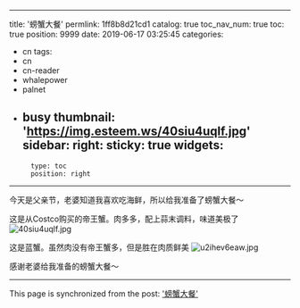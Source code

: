 
---
title: '螃蟹大餐'
permlink: 1ff8b8d21cd1
catalog: true
toc_nav_num: true
toc: true
position: 9999
date: 2019-06-17 03:25:45
categories:
- cn
tags:
- cn
- cn-reader
- whalepower
- palnet
- busy
thumbnail: 'https://img.esteem.ws/40siu4uqlf.jpg'
sidebar:
    right:
        sticky: true
widgets:
    -
        type: toc
        position: right
---


今天是父亲节，老婆知道我喜欢吃海鲜，所以给我准备了螃蟹大餐～

这是从Costco购买的帝王蟹。肉多多，配上蒜末调料，味道美极了
![40siu4uqlf.jpg](https://img.esteem.ws/40siu4uqlf.jpg)

这是蓝蟹。虽然肉没有帝王蟹多，但是胜在肉质鲜美
![u2ihev6eaw.jpg](https://img.esteem.ws/u2ihev6eaw.jpg)

感谢老婆给我准备的螃蟹大餐～



- - -

This page is synchronized from the post: ['螃蟹大餐'](https://steemit.com/@ericet/1ff8b8d21cd1)
